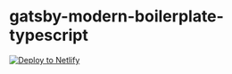 # gatsby-modern-boilerplate-typescript

[![Deploy to Netlify](https://www.netlify.com/img/deploy/button.svg)](https://app.netlify.com/start/deploy?repository=https://github.com/sebastianwd/gatsby-modern-boilerplate-typescript)
